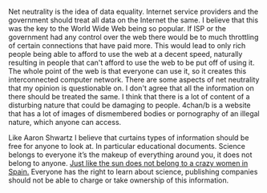 Net neutrality is the idea of data equality. Internet service providers and the government should treat all data on the Internet the same. I believe that this was the key to the World Wide Web being so popular. If ISP or the government had any control over the web there would be to much throttling of certain connections that have paid more. This would lead to only rich people being able to afford to use the web at a decent speed, naturally resulting in people that can't afford to use the web to be put off of using it. The whole point of the web is that everyone can use it, so it creates this interconnected computer network. There are some aspects of net neutrality that my opinion is questionable on. I don't agree that all the information on there should be treated the same. I think that there is a lot of content of a disturbing nature that could be damaging to people. 4chan/b is a website that has a lot of images of dismembered bodies or pornography of an illegal nature, which anyone can access.

Like Aaron Shwartz I believe that curtains types of information should be free for anyone to look at. In particular educational documents. Science belongs to everyone it’s the makeup of everything around you, it does not belong to anyone. [Just like the sun does not belong to a crazy women in Spain.](http://www.ibtimes.co.uk/woman-sue-ebay-denying-her-right-sell-plots-land-sun-1504266) Everyone has the right to learn about science, publishing companies should not be able to charge or take ownership of this information. 

